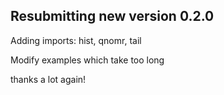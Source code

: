 ## Resubmitting new version 0.2.0

Adding imports: hist, qnomr, tail

Modify examples which take too long

thanks a lot again!

